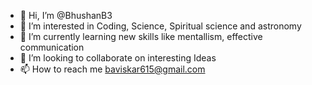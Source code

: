 - 👋 Hi, I’m @BhushanB3
- 👀 I’m interested in Coding, Science, Spiritual science and astronomy
- 🌱 I’m currently learning new skills like mentallism, effective communication
- 💞️ I’m looking to collaborate on interesting Ideas
- 📫 How to reach me baviskar615@gmail.com

<!---
BhushanB3/BhushanB3 is a ✨ special ✨ repository because its `README.md` (this file) appears on your GitHub profile.
You can click the Preview link to take a look at your changes.
--->
